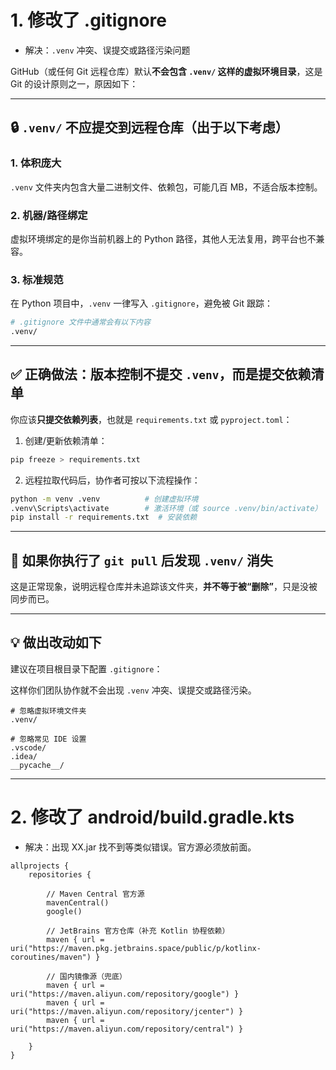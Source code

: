# 1. 修改了 .gitignore
- 解决：`.venv` 冲突、误提交或路径污染问题

GitHub（或任何 Git 远程仓库）默认**不会包含 `.venv/` 这样的虚拟环境目录**，这是 Git 的设计原则之一，原因如下：

---

## 🔒 `.venv/` 不应提交到远程仓库（出于以下考虑）

### 1. **体积庞大**

`.venv` 文件夹内包含大量二进制文件、依赖包，可能几百 MB，不适合版本控制。

### 2. **机器/路径绑定**

虚拟环境绑定的是你当前机器上的 Python 路径，其他人无法复用，跨平台也不兼容。

### 3. **标准规范**

在 Python 项目中，`.venv` 一律写入 `.gitignore`，避免被 Git 跟踪：

```bash
# .gitignore 文件中通常会有以下内容
.venv/
```

---

## ✅ 正确做法：版本控制不提交 `.venv`，而是提交依赖清单

你应该**只提交依赖列表**，也就是 `requirements.txt` 或 `pyproject.toml`：

1. 创建/更新依赖清单：

```bash
pip freeze > requirements.txt
```

2. 远程拉取代码后，协作者可按以下流程操作：

```bash
python -m venv .venv          # 创建虚拟环境
.venv\Scripts\activate        # 激活环境（或 source .venv/bin/activate）
pip install -r requirements.txt  # 安装依赖
```

---

## 🚨 如果你执行了 `git pull` 后发现 `.venv/` 消失

这是正常现象，说明远程仓库并未追踪该文件夹，**并不等于被“删除”**，只是没被同步而已。

---

## 💡 做出改动如下

建议在项目根目录下配置 `.gitignore`：

这样你们团队协作就不会出现 `.venv` 冲突、误提交或路径污染。

```gitignore
# 忽略虚拟环境文件夹
.venv/

# 忽略常见 IDE 设置
.vscode/
.idea/
__pycache__/
```


---

# 2. 修改了 android/build.gradle.kts
- 解决：出现 XX.jar 找不到等类似错误。官方源必须放前面。

``` text
allprojects {
    repositories {
        
        // Maven Central 官方源
        mavenCentral()
        google()
        
        // JetBrains 官方仓库（补充 Kotlin 协程依赖）
        maven { url = uri("https://maven.pkg.jetbrains.space/public/p/kotlinx-coroutines/maven") }

        // 国内镜像源（兜底）
        maven { url = uri("https://maven.aliyun.com/repository/google") }
        maven { url = uri("https://maven.aliyun.com/repository/jcenter") }
        maven { url = uri("https://maven.aliyun.com/repository/central") }

    }
}
```
